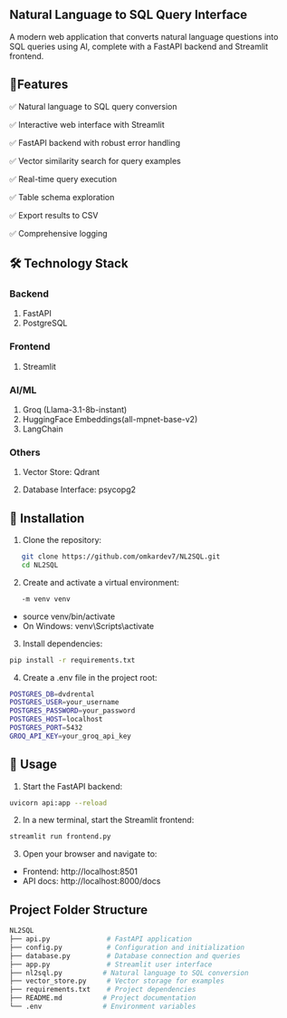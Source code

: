 ## Natural Language to SQL Query Interface
A modern web application that converts natural language questions into SQL queries using AI, complete with a FastAPI backend and Streamlit frontend.

## 🌟Features

✅ Natural language to SQL query conversion

✅ Interactive web interface with Streamlit

✅ FastAPI backend with robust error handling

✅ Vector similarity search for query examples

✅ Real-time query execution

✅ Table schema exploration

✅ Export results to CSV

✅ Comprehensive logging


## 🛠️ Technology Stack

### Backend

1. FastAPI
2. PostgreSQL

### Frontend

1. Streamlit

### AI/ML

1. Groq (Llama-3.1-8b-instant)
2. HuggingFace Embeddings(all-mpnet-base-v2)
3. LangChain

### Others

1. Vector Store: Qdrant

2. Database Interface: psycopg2

## 🚀 Installation

1. Clone the repository:
```bash
   git clone https://github.com/omkardev7/NL2SQL.git
   cd NL2SQL
```

2. Create and activate a virtual environment:

```bash 
   -m venv venv
```
- source venv/bin/activate  
- On Windows: venv\Scripts\activate

3. Install dependencies:

```bash
pip install -r requirements.txt
```

4. Create a .env file in the project root:

```bash
POSTGRES_DB=dvdrental
POSTGRES_USER=your_username
POSTGRES_PASSWORD=your_password
POSTGRES_HOST=localhost
POSTGRES_PORT=5432
GROQ_API_KEY=your_groq_api_key
```

## 🎯 Usage

1. Start the FastAPI backend:

```bash
uvicorn api:app --reload
```
2. In a new terminal, start the Streamlit frontend:

```bash
streamlit run frontend.py
```

3. Open your browser and navigate to:

- Frontend: http://localhost:8501
- API docs: http://localhost:8000/docs

## Project Folder Structure 

```bash
NL2SQL
├── api.py              # FastAPI application
├── config.py           # Configuration and initialization
├── database.py         # Database connection and queries
├── app.py              # Streamlit user interface
├── nl2sql.py          # Natural language to SQL conversion
├── vector_store.py     # Vector storage for examples
├── requirements.txt    # Project dependencies
├── README.md          # Project documentation
└── .env               # Environment variables
```